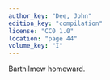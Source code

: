 ```yaml
---
author_key: "Dee, John"
edition_key: "compilation"
license: "CC0 1.0"
location: "page 44"
volume_key: "I"
---
```

Barthilmew homeward.
